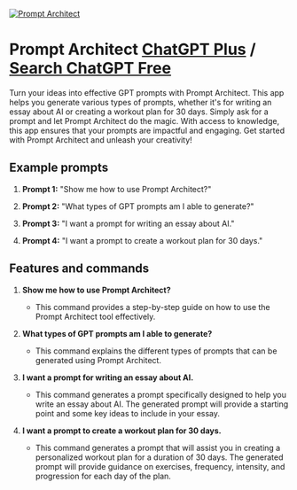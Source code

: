 
[![Prompt Architect](https://files.oaiusercontent.com/file-ZRmha9MupfPsmFhOzpf0hBTJ?se=2123-10-18T02%3A13%3A28Z&sp=r&sv=2021-08-06&sr=b&rscc=max-age%3D31536000%2C%20immutable&rscd=attachment%3B%20filename%3DDALL%25C2%25B7E%25202023-11-11%252009.12.53%2520-%2520A%2520minimalist%2520logo%2520design%2520representing%2520the%2520symbol%2520%2527%255B...%255D%2527.%2520The%2520logo%2520consists%2520of%2520three%2520green%2520dots%2520arranged%2520horizontally%252C%2520enclosed%2520within%2520a%2520black%2520bracket.png&sig=2DEq3YnYPrM8hoOTy7GfmoDsvt6w8Ni4eFcmCFooDJ4%3D)](https://chat.openai.com/g/g-BQIpAwfnb-prompt-architect)

# Prompt Architect [ChatGPT Plus](https://chat.openai.com/g/g-BQIpAwfnb-prompt-architect) / [Search ChatGPT Free](https://gptcall.net/index.html#/?search=Prompt%20Architect)

Turn your ideas into effective GPT prompts with Prompt Architect. This app helps you generate various types of prompts, whether it's for writing an essay about AI or creating a workout plan for 30 days. Simply ask for a prompt and let Prompt Architect do the magic. With access to knowledge, this app ensures that your prompts are impactful and engaging. Get started with Prompt Architect and unleash your creativity!

## Example prompts

1. **Prompt 1:** "Show me how to use Prompt Architect?"

2. **Prompt 2:** "What types of GPT prompts am I able to generate?"

3. **Prompt 3:** "I want a prompt for writing an essay about AI."

4. **Prompt 4:** "I want a prompt to create a workout plan for 30 days."

## Features and commands

1. **Show me how to use Prompt Architect?**
   - This command provides a step-by-step guide on how to use the Prompt Architect tool effectively.

2. **What types of GPT prompts am I able to generate?**
   - This command explains the different types of prompts that can be generated using Prompt Architect.

3. **I want a prompt for writing an essay about AI.**
   - This command generates a prompt specifically designed to help you write an essay about AI. The generated prompt will provide a starting point and some key ideas to include in your essay.

4. **I want a prompt to create a workout plan for 30 days.**
   - This command generates a prompt that will assist you in creating a personalized workout plan for a duration of 30 days. The generated prompt will provide guidance on exercises, frequency, intensity, and progression for each day of the plan.


